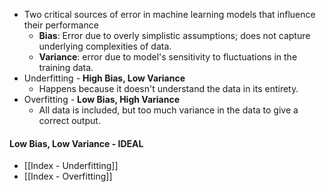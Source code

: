 

- Two critical sources of error in machine learning models that influence their performance
	- **Bias**: Error due to overly simplistic assumptions; does not capture underlying complexities of data.
	- **Variance**: error due to model's sensitivity to fluctuations in the training data.
- Underfitting - **High Bias, Low Variance**
	- Happens because it doesn't understand the data in its entirety.
- Overfitting - **Low Bias, High Variance**
	- All data is included, but too much variance in the data to give a correct output.

#### Low Bias, Low Variance - IDEAL

- [[Index - Underfitting]]
- [[Index - Overfitting]]

